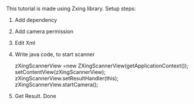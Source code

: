 This tutorial is made using Zxing library.
Setup steps:
1. Add dependency
2. Add camera permission
3. Edit Xml
4. Write java code, to start scanner

	zXingScannerView =new ZXingScannerView(getApplicationContext());
    setContentView(zXingScannerView);
    zXingScannerView.setResultHandler(this);
    zXingScannerView.startCamera();
	
5. Get Result. Done
